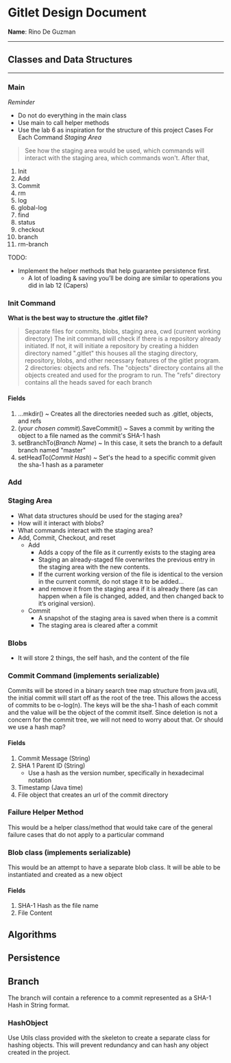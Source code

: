 # Gitlet Design Document

**Name**: Rino De Guzman

---

## Classes and Data Structures

---

### Main
*Reminder*
- Do not do everything in the main class
- Use main to call helper methods
- Use the lab 6 as inspiration for the structure of this project
Cases For Each Command
*Staging Area*
>See how the staging area would be used, which commands will interact with the staging area, which commands won't.
After that, 
1. Init
2. Add
3. Commit
4. rm
5. log
6. global-log
7. find
8. status
9. checkout
10. branch
11. rm-branch


TODO: 
- Implement the helper methods that help guarantee persistence first.
   - A lot of loading & saving you’ll be doing are similar to operations you did in lab 12 (Capers)




### Init Command
**What is the best way to structure the .gitlet file?**
>Separate files for commits, blobs, staging area, cwd (current working directory)
The init command will check if there is a repository already initiated. If not, it will initiate a repository
by creating a hidden directory named ".gitlet" this houses all the staging directory, repository, blobs, and
other necessary features of the gitlet program. 
> 2 directories: objects and refs. The "objects" directory contains all the objects created and 
> used for the program to run. The "refs" directory contains all the heads saved for each branch

#### Fields
1. ...mkdir() ~ Creates all the directories needed such as .gitlet, objects, and refs
2. (*your chosen commit*).SaveCommit() ~ Saves a commit by writing the object to a file named as the commit's SHA-1 hash
3. setBranchTo(*Branch Name*) ~ In this case, it sets the branch to a default branch named "master"
4. setHeadTo(*Commit Hash*) ~ Set's the head to a specific commit given the sha-1 hash as a parameter


### Add 



### Staging Area
- What data structures should be used for the staging area?
- How will it interact with blobs?
- What commands interact with the staging area?
- Add, Commit, Checkout, and reset
  - Add
    - Adds a copy of the file as it currently exists to the staging area
    - Staging an already-staged file overwrites the previous entry in the staging area with the new contents.
    - If the current working version of the file is identical to the version in the current commit, do not stage it to be added...
    - and remove it from the staging area if it is already there (as can happen when a file is changed, added, and then changed back to it’s original version).
  - Commit
    - A snapshot of the staging area is saved when there is a commit
    - The staging area is cleared after a commit


### Blobs
- It will store 2 things, the self hash, and the content of the file


### Commit Command (implements serializable)
Commits will be stored in a binary search tree map structure from java.util, the initial commit will start off
as the root of the tree. This allows the access of commits to be o-log(n).
The keys will be the sha-1 hash of each commit and the value will be the object of the commit
itself. Since deletion is not a concern for the commit tree, we will not need to worry about that. Or should we use
a hash map?

#### Fields
1. Commit Message (String)
2. SHA 1 Parent ID (String)
    * Use a hash as the version number, specifically in hexadecimal notation
3. Timestamp (Java time)
4. File object that creates an url of the commit directory


### Failure Helper Method
This would be a helper class/method that would take care of the general failure cases that do not apply
to a particular command


### Blob class (implements serializable)
This would be an attempt to have a separate blob class. It will be able to be instantiated and created as 
a new object

#### Fields
1. SHA-1 Hash as the file name
2. File Content

## Algorithms


## Persistence


## Branch
The branch will contain a reference to a commit represented as a SHA-1 Hash in String format.

### HashObject
Use Utils class provided with the skeleton to create a separate class for hashing objects. This will
prevent redundancy and can hash any object created in the project.


